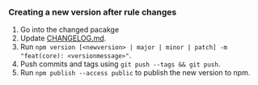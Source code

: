 ### Creating a new version after rule changes

1. Go into the changed pacakge
2. Update [CHANGELOG.md](CHANGELOG.md).
3. Run `npm version [<newversion> | major | minor | patch] -m "feat(core): <versionmessage>"`.
4. Push commits and tags using `git push --tags && git push`.
5. Run `npm publish --access public` to publish the new version to npm.
